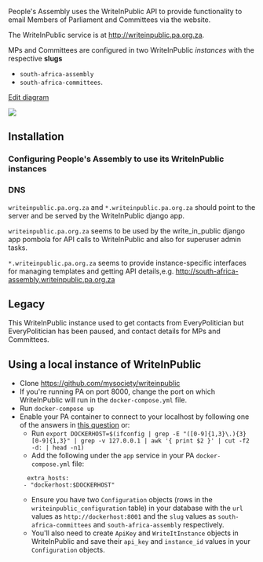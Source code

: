 People's Assembly uses the WriteInPublic API to provide functionality to email Members of Parliament and Committees via the website.

The WriteInPublic service is at http://writeinpublic.pa.org.za.

MPs and Committees are configured in two WriteInPublic _instances_ with the respective **slugs** 

- `south-africa-assembly`
- `south-africa-committees`.

[Edit diagram](https://docs.google.com/drawings/d/1-Gvynn2s62mIn1hZemxf3cESYyVfObt18supQ5sU0nw/edit)

<img src="https://docs.google.com/drawings/d/e/2PACX-1vQPyYFAZPMebpX71N3ceQQwnA13c9l-5boMXzKZiSodJlJTAhe3oo4nvHYTlNnFeH6xnnSHu1DKhjUH/pub?w=1440&amp;h=1080">


## Installation

### Configuring People's Assembly to use its WriteInPublic instances



### DNS

`writeinpublic.pa.org.za` and `*.writeinpublic.pa.org.za` should point to the server and be served by the WriteInPublic django app.

`writeinpublic.pa.org.za` seems to be used by the write_in_public django app pombola for API calls to WriteInPublic and also for superuser admin tasks.

`*.writeinpublic.pa.org.za` seems to provide instance-specific interfaces for managing templates and getting API details,e.g. http://south-africa-assembly.writeinpublic.pa.org.za 


## Legacy

This WriteInPublic instance used to get contacts from EveryPolitician but EveryPolitician has been paused, and contact details for MPs and Committees.

## Using a local instance of WriteInPublic

- Clone https://github.com/mysociety/writeinpublic
- If you're running PA on port 8000, change the port on which WriteInPublic will run in the `docker-compose.yml` file.
- Run `docker-compose up`
- Enable your PA container to connect to your localhost by following one of the answers in [this question](https://stackoverflow.com/questions/24319662/from-inside-of-a-docker-container-how-do-i-connect-to-the-localhost-of-the-mach) or:
  - Run `export DOCKERHOST=$(ifconfig | grep -E "([0-9]{1,3}\.){3}[0-9]{1,3}" | grep -v 127.0.0.1 | awk '{ print $2 }' | cut -f2 -d: | head -n1)`
  - Add the following under the `app` service in your PA `docker-compose.yml` file:
   ```
     extra_hosts:
    - "dockerhost:$DOCKERHOST"
   ```
  - Ensure you have two `Configuration` objects (rows in the `writeinpublic_configuration` table) in your database with the `url` values as `http://dockerhost:8001` and the `slug` values as `south-africa-committees` and `south-africa-assembly` respectively.
  - You'll also need to create `ApiKey` and `WriteItInstance` objects in WriteInPublic and save their `api_key` and `instance_id` values in your `Configuration` objects.